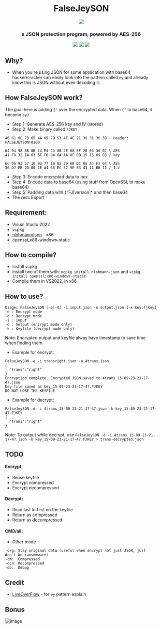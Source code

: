 <h1 align="center">
FalseJeySON
</h1>

<p align="center"> 
  <kbd>
<img src="https://github.com/Bang1338/FalseJeySON/assets/75790567/3f889a33-1257-4f7e-b197-e015c56f0e5e">
  </kbd>
</p>

<h3 align="center">
a JSON protection program, powered by AES-256
</h3>

<p align="center">
  <img src="https://img.shields.io/badge/language:-c++-F34B7D">
  <img src="https://img.shields.io/github/languages/top/Bang1338/FalseJeySON">
  <img src="https://img.shields.io/badge/version-0.1.00-yellow">
</p>

## Why?
* When you're using JSON for some application with base64, hacker/cracker can easily look into the pattern called `ey` and already know this is JSON without even decoding it.

## How FalseJeySON work?
The goal here is adding `{"` over the encrypted data. When `{"` to base64, it become `eyJ`

* Step 1: Generate AES-256 key and IV (stored)
* Step 2: Make binary called `FJKEY`

```
46 61 6C 73 65 4A 65 79 53 4F 4E 21 30 31 30 30 - Header: FALSEJEYSON!0100

04 94 98 5B 0B 14 E4 C3 8B 2E 68 EF 2B 04 30 02 \ AES
41 F8 32 E4 63 5F F0 84 6A AA 8F 0B 15 15 09 B3 / key

6C D6 93 57 10 B3 77 16 82 29 6B DC 08 A4 F3 04 \ AES
36 D7 EB 2D 00 1E A4 65 EC 57 9E E3 43 11 BB 11 / I.V
```

* Step 3: Encode encrypted data to hex
* Step 4: Encode data to base64 (using stuff from OpenSSL to make base64)
* Step 5: Padding data with {"FJ[version]* and then base64
* The rest: Export

## Requirement:
* Visual Studio 2022
* vcpkg
* [nlohmann/json](github.com/nlohmann/json) - x86
* openssl_x86-windows-static

## How to compile?
* Install vcpkg
* Install two of them with:
`vcpkg install nlohmann-json` and `vcpkg install openssl:x86-windows-static`
* Compile them in VS2022, in x86.

## How to use?
```
Usage: FalseJeySON [-e|-d] -i input.json -o output.json [-k key.fjkey]
-e : Encrypt mode
-d : Decrypt mode
-i : Input
-o : Output (encrypt mode only)
-k : Keyfile (decrypt mode only)
```
Note: Encrypted output and keyfile alway have timestamp to save time when finding them.

* Example for encrypt:
```
FalseJeySON -e -i transright.json -o 4trans.json
{
  "trans":"right"
}
Encryption complete. Encrypted JSON saved to 4trans_15-09-23-21-17-47.json
Key file saved as key_15-09-23-21-17-47.FJKEY
DO NOT LOSE THE KEYFILE
```

* Example for decrypt:
```
FalseJeySON -d -i 4trans_15-09-23-21-17-47.json -k key_15-09-23-21-17-47.FJKEY
{
  "trans":"right"
}
```
Note: To output while decrypt, use `FalseJeySON -d -i 4trans_15-09-23-21-17-47.json -k key_15-09-23-21-17-47.FJKEY > trans-decrypted.json`

## TODO
#### Encrypt:
* Reuse keyfile
* Encrypt compressed
* Encrypt decompressed

#### Decrypt:
* Read last to first on the keyfile
* Return as compressed
* Return as decompressed

#### CMD/all:
* Other mode
```
-org: Stay original data (useful when encrypt not just JSON, just don't be ransomware)
-cm:  Compressed
-dcm: Decompressed
-db:  Debug
```

## Credit
- [LiveOverFlow](github.com/LiveOverflow) - for `ey` pattern explain

## Bonus
![image](https://github.com/Bang1338/FalseJeySON/assets/75790567/23b27322-803d-4228-b4da-0da765f985f0)
